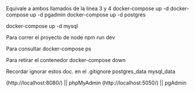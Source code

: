 Equivale a ambos llamados de la linea 3 y 4
docker-compose up -d
docker-compose up -d pgadmin
docker-compose up -d postgres

docker-compose up -d mysql

Para correr el proyecto de node
npm run dev

Para consultar
docker-compose ps

Para retirar el contenedor
docker-compose down

Recordar ignorar estos doc. en el .gitignore
postgres_data
mysql_data

(http://localhost:8080/) || phpMyAdmin
(http://localhost:5050/) || pgAdmin
